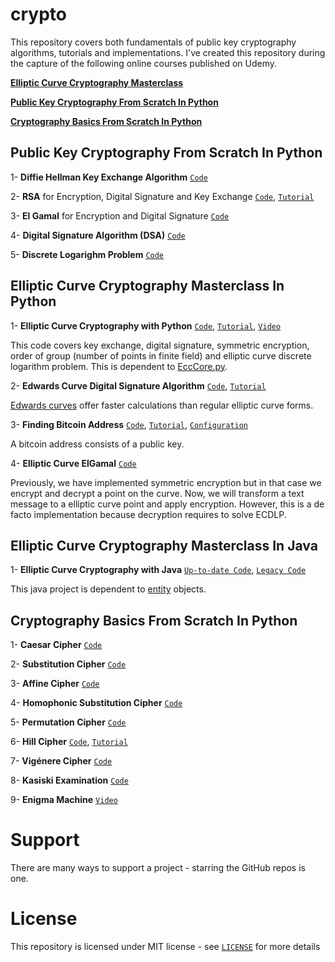 # crypto

This repository covers both fundamentals of public key cryptography algorithms, tutorials and implementations. I've created this repository during the capture of the following online courses published on Udemy.

[**Elliptic Curve Cryptography Masterclass**](https://www.udemy.com/course/elliptic-curve-cryptography-masterclass/?referralCode=C5E74D486DD29F6DAF4A)

[**Public Key Cryptography From Scratch In Python**](https://www.udemy.com/course/public-key-cryptography-from-scratch-in-python/?referralCode=8AF2BB504D810A4C99CB)

[**Cryptography Basics From Scratch In Python**](https://www.udemy.com/course/cryptography-basics-from-scratch-in-python/?referralCode=0B65C57251E2674FAC2C)



## Public Key Cryptography From Scratch In Python

1- **Diffie Hellman Key Exchange Algorithm** [`Code`](https://github.com/serengil/crypto/blob/master/python/diffiehellman.py)

2- **RSA** for Encryption, Digital Signature and Key Exchange [`Code`](https://github.com/serengil/crypto/blob/master/python/rsa.py), [`Tutorial`](http://sefiks.com/2018/05/21/the-math-behind-rsa-algorithm/)

3- **El Gamal** for Encryption and Digital Signature [`Code`](https://github.com/serengil/crypto/blob/master/python/elgamal.py)

4- **Digital Signature Algorithm (DSA)** [`Code`](https://github.com/serengil/crypto/blob/master/python/dsa.py)

5- **Discrete Logarighm Problem** [`Code`](https://github.com/serengil/crypto/blob/master/python/discretelogarithm.py)



## Elliptic Curve Cryptography Masterclass In Python

1- **Elliptic Curve Cryptography with Python** [`Code`](https://github.com/serengil/crypto/blob/master/python/EccApp.py), [`Tutorial`](https://sefiks.com/2016/03/13/the-math-behind-elliptic-curve-cryptography/), [`Video`](https://youtu.be/iydGkrjJkSM)

This code covers key exchange, digital signature, symmetric encryption, order of group (number of points in finite field) and elliptic curve discrete logarithm problem. This is dependent to [EccCore.py](https://github.com/serengil/crypto/blob/master/python/EccCore.py).

2- **Edwards Curve Digital Signature Algorithm** [`Code`](https://github.com/serengil/crypto/blob/master/python/EdDSA.py), [`Tutorial`](https://sefiks.com/2018/12/24/a-gentle-introduction-to-edwards-curve-digital-signature-algorithm-eddsa/)

[Edwards curves](https://sefiks.com/2018/12/19/a-gentle-introduction-to-edwards-curves/) offer faster calculations than regular elliptic curve forms.

3- **Finding Bitcoin Address** [`Code`](https://github.com/serengil/crypto/blob/master/python/Bitcoin.py), [`Tutorial`](https://sefiks.com/2018/03/26/a-step-by-step-bitcoin-address-example/), [`Configuration`](https://github.com/serengil/crypto/blob/master/configuration/bitcoin-configuration.txt)

A bitcoin address consists of a public key.

4- **Elliptic Curve ElGamal** [`Code`](https://github.com/serengil/crypto/blob/master/python/EC-ElGamal.py)

Previously, we have implemented symmetric encryption but in that case we encrypt and decrypt a point on the curve. Now, we will transform a text message to a elliptic curve point and apply encryption. However, this is a de facto implementation because decryption requires to solve ECDLP.

## Elliptic Curve Cryptography Masterclass In Java

1- **Elliptic Curve Cryptography with Java** [`Up-to-date Code`](https://github.com/serengil/crypto/blob/master/com.crypto.action/EccOverFiniteField.java), [`Legacy Code`](https://github.com/serengil/crypto/blob/master/com.crypto.action/EccOverRealNumbers.java)

This java project is dependent to [entity](https://github.com/serengil/crypto/tree/master/com.crypto.entity) objects.

## Cryptography Basics From Scratch In Python



1- **Caesar Cipher** [`Code`](https://github.com/serengil/crypto/blob/master/python/classical/Caesar.ipynb)

2- **Substitution Cipher** [`Code`](https://github.com/serengil/crypto/blob/master/python/classical/Substitution.ipynb)

3- **Affine Cipher** [`Code`](https://github.com/serengil/crypto/blob/master/python/classical/Affine.ipynb)

4- **Homophonic Substitution Cipher** [`Code`](https://github.com/serengil/crypto/blob/master/python/classical/Homophonic.ipynb)

5- **Permutation Cipher** [`Code`](https://github.com/serengil/crypto/blob/master/python/classical/Permutation.ipynb)

6- **Hill Cipher** [`Code`](https://github.com/serengil/crypto/blob/master/python/classical/Hill.ipynb), [`Tutorial`](https://sefiks.com/2018/12/04/a-step-by-step-hill-cipher-example/)

7- **Vigénere Cipher** [`Code`](https://github.com/serengil/crypto/blob/master/python/classical/Vigenere.ipynb)

8- **Kasiski Examination** [`Code`](https://github.com/serengil/crypto/blob/master/python/classical/Kasiski.ipynb)

9- **Enigma Machine** [`Video`](https://youtu.be/XPd8LCxwrsc)

# Support

There are many ways to support a project - starring the GitHub repos is one.

# License

This repository is licensed under MIT license - see [`LICENSE`](https://github.com/serengil/crypto/blob/master/LICENSE) for more details
